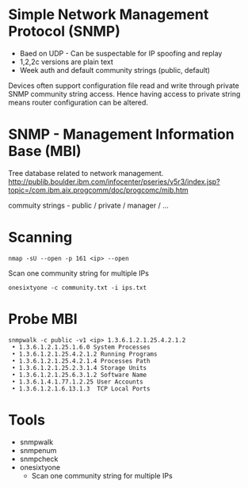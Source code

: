 # Simple Network Management Protocol (SNMP)

- Baed on UDP - Can be suspectable for IP spoofing and replay
- 1,2,2c versions are plain text
- Week auth and default community strings (public, default)

Devices often support configuration file read and write through private SNMP community string access. Hence having access to private string means router configuration can be altered.

# SNMP - Management Information Base (MBI)

Tree database related to network management.
http://publib.boulder.ibm.com/infocenter/pseries/v5r3/index.jsp?topic=/com.ibm.aix.progcomm/doc/progcomc/mib.htm

commuity strings - public / private / manager / ...

# Scanning
```
nmap -sU --open -p 161 <ip> --open
```
Scan one community string for multiple IPs
```
onesixtyone -c community.txt -i ips.txt
```

# Probe MBI
```
snmpwalk -c public -v1 <ip> 1.3.6.1.2.1.25.4.2.1.2
 • 1.3.6.1.2.1.25.1.6.0 System Processes
 • 1.3.6.1.2.1.25.4.2.1.2 Running Programs
 • 1.3.6.1.2.1.25.4.2.1.4 Processes Path
 • 1.3.6.1.2.1.25.2.3.1.4 Storage Units
 • 1.3.6.1.2.1.25.6.3.1.2 Software Name
 • 1.3.6.1.4.1.77.1.2.25 User Accounts
 • 1.3.6.1.2.1.6.13.1.3	 TCP Local Ports
```

# Tools

- snmpwalk
- snmpenum
- snmpcheck
- onesixtyone
  - Scan one community string for multiple IPs

